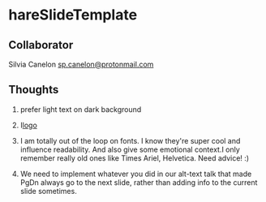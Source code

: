  # hareSlideTemplate

## Collaborator

Silvia Canelon
sp.canelon@protonmail.com


## Thoughts

1. prefer light text on dark background

2. I[logo](ben2.jpg)

3. I am totally out of the loop on fonts. I know they're super cool and influence readability. And also give some emotional context.I only remember really old ones like Times Ariel, Helvetica. Need advice! :)

4. We need to implement whatever you did in our alt-text talk that made PgDn always go to the next slide, rather than adding info to the current slide sometimes.
